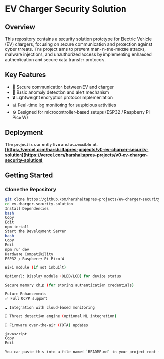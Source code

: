 # EV Charger Security Solution

## Overview

This repository contains a security solution prototype for Electric Vehicle (EV) chargers, focusing on secure communication and protection against cyber threats. The project aims to prevent man-in-the-middle attacks, malware injections, and unauthorized access by implementing enhanced authentication and secure data transfer protocols.

## Key Features

- 🔐 Secure communication between EV and charger  
- 🚨 Basic anomaly detection and alert mechanism  
- 🔒 Lightweight encryption protocol implementation  
- 📊 Real-time log monitoring for suspicious activities  
- ⚙️ Designed for microcontroller-based setups (ESP32 / Raspberry Pi Pico W)

## Deployment

The project is currently live and accessible at:  
**[https://vercel.com/harshaltapres-projects/v0-ev-charger-security-solution](https://vercel.com/harshaltapres-projects/v0-ev-charger-security-solution)**

## Getting Started

### Clone the Repository

```bash
git clone https://github.com/harshaltapres-projects/ev-charger-security-solution.git
cd ev-charger-security-solution
Install Dependencies
bash
Copy
Edit
npm install
Start the Development Server
bash
Copy
Edit
npm run dev
Hardware Compatibility
ESP32 / Raspberry Pi Pico W

WiFi module (if not inbuilt)

Optional: Display module (OLED/LCD) for device status

Secure memory chip (for storing authentication credentials)

Future Enhancements
✅ Full OCPP support

☁️ Integration with cloud-based monitoring

🤖 Threat detection engine (optional ML integration)

🔄 Firmware over-the-air (FOTA) updates

javascript
Copy
Edit

You can paste this into a file named `README.md` in your project root folder. Let me know if you also want an `LICENSE.md` or `.env.example` templat

